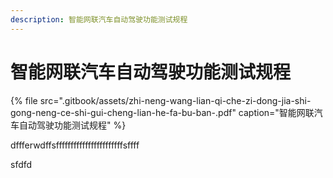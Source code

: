 ```yaml
---
description: 智能网联汽车自动驾驶功能测试规程
---
```


# 智能网联汽车自动驾驶功能测试规程

{% file src=".gitbook/assets/zhi-neng-wang-lian-qi-che-zi-dong-jia-shi-gong-neng-ce-shi-gui-cheng-lian-he-fa-bu-ban-.pdf" caption="智能网联汽车自动驾驶功能测试规程" %}

dffferwdffsfffffffffffffffffffffffsffff

sfdfd


